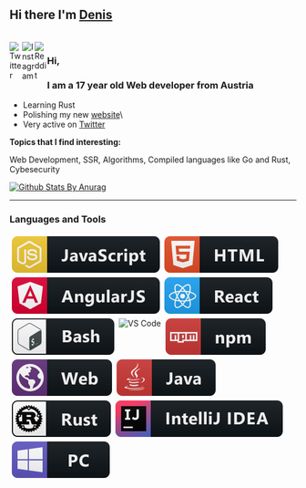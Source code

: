 ## Hi there I'm [Denis](https://thecrether.at)

<br />
<a href="https://twitter.com/thecrether">
  <img align="left" alt="Twitter" width="22px" src="https://cdn.jsdelivr.net/npm/simple-icons@v3/icons/twitter.svg" />
</a>
<a href="https://www.instagram.com/thecrether/">
  <img align="left" alt="Instagram" width="22px" src="https://cdn.jsdelivr.net/npm/simple-icons@v3/icons/instagram.svg" />
</a>
<a href="https://www.reddit.com/user/thecrether/">
  <img align="left" alt=" Reddit" width="22px" src="https://cdn.jsdelivr.net/npm/simple-icons@v3/icons/reddit.svg" />
</a>

### Hi,

### I am a 17 year old Web developer from Austria

- Learning Rust
- Polishing my new [website](https://thecrether.at)\
- Very active on [Twitter](https://twitter.com/TheCrether)

**Topics that I find interesting:**

Web Development, SSR, Algorithms, Compiled languages like Go and Rust, Cybesecurity

[![Github Stats By Anurag](https://github-readme-stats.vercel.app/api?username=TheCrether&show_icons=true&title_color=fff&icon_color=79ff97&text_color=9f9f9f&bg_color=151515)](https://github.com/anuraghazra/github-readme-stats)

-----

### Languages and Tools

<!-- For more icons please follow  https://github.com/MikeCodesDotNET/ColoredBadges -->

<p style="display: flex; flex-direction: row; flex-wrap: wrap">

<img src="https://raw.githubusercontent.com/TheCrether/TheCrether/master/svg/js.svg" alt="js" style="margin: 4px">

<img src="https://raw.githubusercontent.com/TheCrether/TheCrether/master/svg/html.svg" alt="html" style="margin: 4px">

<img src="https://raw.githubusercontent.com/TheCrether/TheCrether/master/svg/angular.svg" alt="angular" style="margin: 4px">

<img src="https://raw.githubusercontent.com/TheCrether/TheCrether/master/svg/react.svg" alt="react" style="margin: 4px">

<img src="https://raw.githubusercontent.com/TheCrether/TheCrether/master/svg/bash.svg" alt="bash" style="margin: 4px">

<img src="https://raw.githubusercontent.com/TheCrether/TheCrether/master/svg/visualsudio_code.svg" alt="VS Code" style="margin: 4px">

<img src="https://raw.githubusercontent.com/TheCrether/TheCrether/master/svg/npm.svg" alt="npm" style="margin: 4px">

<img src="https://raw.githubusercontent.com/TheCrether/TheCrether/master/svg/web.svg" alt="web" style="margin: 4px">

<img src="https://raw.githubusercontent.com/TheCrether/TheCrether/master/svg/java.svg" alt="java" style="margin: 4px">

<img src="https://raw.githubusercontent.com/TheCrether/TheCrether/master/svg/rust.svg" alt="rust" style="margin: 4px">

<img src="https://raw.githubusercontent.com/TheCrether/TheCrether/master/svg/jetbrains_intellij.svg" alt="Jetbrains IntelliJ" style="margin: 4px">

<img src="https://raw.githubusercontent.com/TheCrether/TheCrether/master/svg/pc.svg" alt="PC" style="margin: 4px">
</p>
